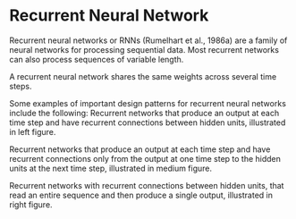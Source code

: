 # Recurrent Neural Network
Recurrent neural networks or RNNs (Rumelhart et al., 1986a) are a family of neural networks for processing sequential data. Most recurrent networks can also process sequences of variable length.

A recurrent neural network shares the same weights across several time steps.

Some examples of important design patterns for recurrent neural networks include the following:
Recurrent networks that produce an output at each time step and have recurrent connections between hidden units, illustrated in left figure.

Recurrent networks that produce an output at each time step and have recurrent connections only from the output at one time step to the hidden units at the next time step, illustrated in medium figure.

Recurrent networks with recurrent connections between hidden units, that read an entire sequence and then produce a single output, illustrated in right figure.
